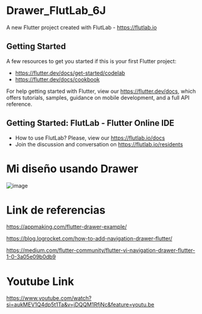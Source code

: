 # Drawer_FlutLab_6J

A new Flutter project created with FlutLab - https://flutlab.io

## Getting Started

A few resources to get you started if this is your first Flutter project:

- https://flutter.dev/docs/get-started/codelab
- https://flutter.dev/docs/cookbook

For help getting started with Flutter, view our
https://flutter.dev/docs, which offers tutorials,
samples, guidance on mobile development, and a full API reference.

## Getting Started: FlutLab - Flutter Online IDE

- How to use FlutLab? Please, view our https://flutlab.io/docs
- Join the discussion and conversation on https://flutlab.io/residents


# Mi diseño usando Drawer
![image](https://github.com/JaquelineGalindoHuitron/Drawer_FlutLab_6J/assets/143548375/ba2ae5f6-4a4b-4b91-b0dd-431c62123921)


# Link de referencias
https://appmaking.com/flutter-drawer-example/

https://blog.logrocket.com/how-to-add-navigation-drawer-flutter/

https://medium.com/flutter-community/flutter-vi-navigation-drawer-flutter-1-0-3a05e09b0db9

# Youtube Link
https://www.youtube.com/watch?si=aukMEV1Q4dp5t1Ta&v=jDQQM1RfjNc&feature=youtu.be 

